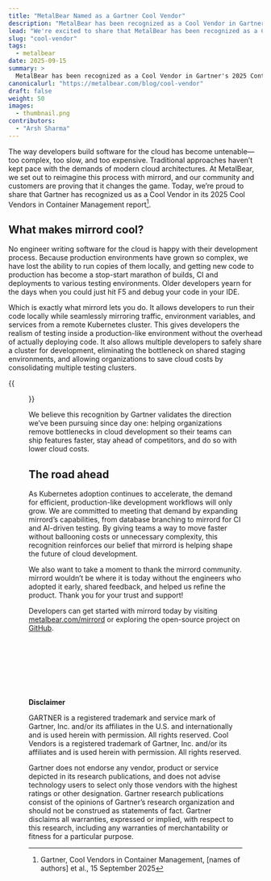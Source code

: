 ```yaml
---
title: "MetalBear Named as a Gartner Cool Vendor"
description: "MetalBear has been recognized as a Cool Vendor in Gartner's 2025 Container Management report for solving the pain points around cloud development."
lead: "We're excited to share that MetalBear has been recognized as a Cool Vendor in Gartner's Cool Vendors 2025 Report in the Container Management category."
slug: "cool-vendor"
tags:
  - metalbear
date: 2025-09-15
summary: >
  MetalBear has been recognized as a Cool Vendor in Gartner's 2025 Container Management report for mirrord, our tool that solves cloud native development friction. mirrord allows developers to run code locally while mirroring traffic and services from remote Kubernetes clusters, enabling production-like testing without deployment overhead. This recognition validates our mission to help teams ship features faster with lower cloud costs and reduced platform team burden.
canonicalurl: "https://metalbear.com/blog/cool-vendor"
draft: false
weight: 50
images:
  - thumbnail.png
contributors:
  - "Arsh Sharma"
---
```


The way developers build software for the cloud has become untenable—too complex, too slow, and too expensive. Traditional approaches haven’t kept pace with the demands of modern cloud architectures. At MetalBear, we set out to reimagine this process with mirrord, and our community and customers are proving that it changes the game. Today, we’re proud to share that Gartner has recognized us as a Cool Vendor in its 2025 Cool Vendors in Container Management report[^1].

## What makes mirrord cool?

No engineer writing software for the cloud is happy with their development process. Because production environments have grown so complex, we have lost the ability to run copies of them locally, and getting new code to production has become a stop-start marathon of builds, CI and deployments to various testing environments. Older developers yearn for the days when you could just hit F5 and debug your code in your IDE.

Which is exactly what mirrord lets you do. It allows developers to run their code locally while seamlessly mirroring traffic, environment variables, and services from a remote Kubernetes cluster. This gives developers the realism of testing inside a production-like environment without the overhead of actually deploying code. It also allows multiple developers to safely share a cluster for development, eliminating the bottleneck on shared staging environments, and allowing organizations to save cloud costs by consolidating multiple testing clusters.

{{<figure src="dev-loop.png" title="Fast, concurrent development with mirrord" alt="image showing how mirrord simplifies the dev loop" height="100%" width="100%">}}

We believe this recognition by Gartner validates the direction we’ve been pursuing since day one: helping organizations remove bottlenecks in cloud development so their teams can ship features faster, stay ahead of competitors, and do so with lower cloud costs.

## The road ahead

As Kubernetes adoption continues to accelerate, the demand for efficient, production-like development workflows will only grow. We are committed to meeting that demand by expanding mirrord’s capabilities, from database branching to mirrord for CI and AI-driven testing. By giving teams a way to move faster without ballooning costs or unnecessary complexity, this recognition reinforces our belief that mirrord is helping shape the future of cloud development.

We also want to take a moment to thank the mirrord community. mirrord wouldn’t be where it is today without the engineers who adopted it early, shared feedback, and helped us refine the product. Thank you for your trust and support!

Developers can get started with mirrord today by visiting [metalbear.com/mirrord](https://metalbear.com/mirrord) or exploring the open-source project on [GitHub](https://github.com/metalbear-co/mirrord).



[^1]: Gartner, Cool Vendors in Container Management, [names of authors] et al., 15 September 2025

<br/>
<br/>
<br/>
<br/>
<br/>
<br/>

**Disclaimer**

GARTNER is a registered trademark and service mark of Gartner, Inc. and/or its affiliates in the U.S. and internationally and is used herein with permission. All rights reserved. Cool Vendors is a registered trademark of Gartner, Inc. and/or its affiliates and is used herein with permission. All rights reserved.

Gartner does not endorse any vendor, product or service depicted in its research publications, and does not advise technology users to select only those vendors with the highest ratings or other designation. Gartner research publications consist of the opinions of Gartner’s research organization and should not be construed as statements of fact. Gartner disclaims all warranties, expressed or implied, with respect to this research, including any warranties of merchantability or fitness for a particular purpose.